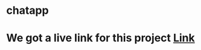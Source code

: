 # chatapp

# We got a live link for this project [Link](https://node-v3-chat-app-hdeo.onrender.com/)

